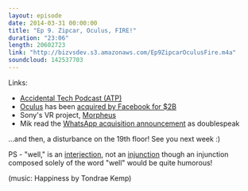 ```yaml
---
layout: episode
date: 2014-03-31 00:00:00
title: "Ep 9. Zipcar, Oculus, FIRE!"
duration: "23:06"
length: 20602723
link: "http://bizvsdev.s3.amazonaws.com/Ep9ZipcarOculusFire.m4a"
soundcloud: 142537703
---
```


Links:

- [Accidental Tech Podcast (ATP)](http://atp.fm)
- [Oculus](http://www.oculusvr.com) has been [acquired by Facebook for $2B](https://www.facebook.com/zuck/posts/10101319050523971)
- Sony's VR project, [Morpheus](http://blog.us.playstation.com/2014/03/18/introducing-project-morpheus/)
- Mik read the [WhatsApp acquisition announcement](https://blog.whatsapp.com/index.php/2014/02/facebook/) as doublespeak

…and then, a disturbance on the 19th floor! See you next week :)

PS - "well," is an [interjection](http://www.englishclub.com/grammar/interjections.htm), not an [injunction](http://www.law.cornell.edu/wex/injunction) though an injunction composed solely of the word "well" would be quite humorous!

(music: Happiness by Tondrae Kemp)

